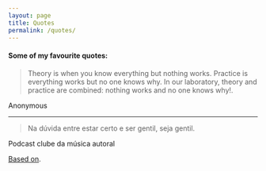 ```yaml
---
layout: page
title: Quotes
permalink: /quotes/
---
```


#### Some of my favourite quotes:

> Theory is when you know everything but nothing works. Practice is everything works but no one knows why. In our laboratory, theory and practice are combined: nothing works and no one knows why!.

Anonymous

---

> Na dúvida entre estar certo e ser gentil, seja gentil.

Podcast clube da música autoral
<br>

[Based on](https://simonecarletti.com/quotes/).
